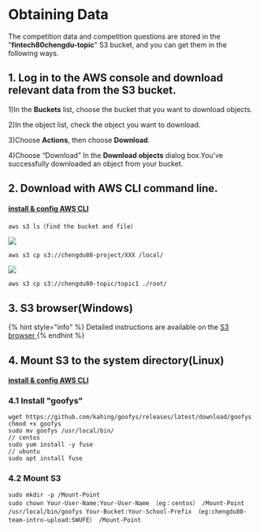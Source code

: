# Obtaining  Data

The competition data and competition questions are stored in the  "**fintech80chengdu-topic**"  S3 bucket, and you can get them in the following ways.

## 1. Log in to the AWS console and download relevant data from the S3 bucket.

1\)In the **Buckets** list, choose the bucket that you want to download objects.

2\)In the object list, check the object you want to download.

3\)Choose **Actions**, then choose **Download**.

4\)Choose “Download” In the **Download objects** dialog box.You've successfully downloaded an object from your bucket.

## 2. Download with AWS CLI command line.

#### [**install & config AWS CLI**](../../../service-documents/aws-cli.md)

```
aws s3 ls（find the bucket and file）
```

![](<../../../.gitbook/assets/image (99).png>)&#x20;

```
aws s3 cp s3://chengdu80-project/XXX /local/
```

![](../../../.gitbook/assets/1603077877-1-.png)&#x20;

```
aws s3 cp s3://chengdu80-topic/topic1 ./root/
```

## &#x20;3. S3 browser(Windows)

{% hint style="info" %}
Detailed instructions are available on the [S3 browser ](https://s3browser.com/s3browser-first-run.aspx)
{% endhint %}

## &#x20;4. Mount S3 to the system directory(Linux)

#### &#x20;[**install & config AWS CLI**](../../../service-documents/aws-cli.md)

### 4.1 Install  "goofys"&#x20;

```
wget https://github.com/kahing/goofys/releases/latest/download/goofys
chmod +x goofys
sudo mv goofys /usr/local/bin/
// centos
sudo yum install -y fuse
// ubuntu
sudo apt install fuse
```

### &#x20;4.2 Mount S3

```
sudo mkdir -p /Mount-Point 
sudo chown Your-User-Name:Your-User-Name （eg：centos） /Mount-Point
/usr/local/bin/goofys Your-Bucket:Your-School-Prefix （eg:chengdu80-team-intro-upload:SWUFE） /Mount-Point
```
